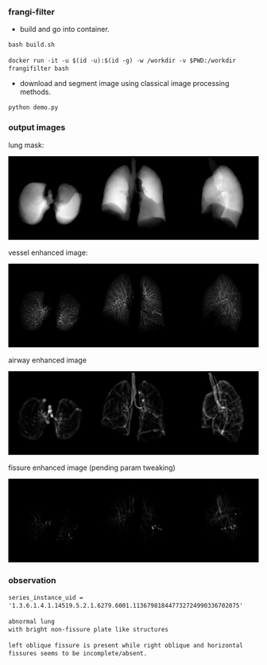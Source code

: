 ### frangi-filter


+ build and go into container.

```
bash build.sh

docker run -it -u $(id -u):$(id -g) -w /workdir -v $PWD:/workdir frangifilter bash
```


+ download and segment image using classical image processing methods.

```
python demo.py
```



### output images

lung mask:

![alt text](static/mip_lung.png)

vessel enhanced image:

![alt text](static/mip_vessel.png)

airway enhanced image

![alt text](static/mip_airway.png)

fissure enhanced image  (pending param tweaking)

![alt text](static/mip_fissure.png)

### observation

```
series_instance_uid = '1.3.6.1.4.1.14519.5.2.1.6279.6001.113679818447732724990336702075'

abnormal lung
with bright non-fissure plate like structures

left oblique fissure is present while right oblique and horizontal fissures seems to be incomplete/absent.

```
